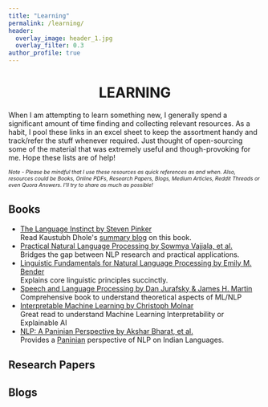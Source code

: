 ```yaml
---
title: "Learning"
permalink: /learning/
header:
  overlay_image: header_1.jpg
  overlay_filter: 0.3
author_profile: true
---
```

# <center>LEARNING</center>

When I am attempting to learn something new, I generally spend a significant amount of time finding and collecting relevant resources. As a habit, I pool these links in an excel sheet to keep the assortment handy and track/refer the stuff whenever required. Just thought of open-sourcing some of the material that was extremely useful and though-provoking for me. Hope these lists are of help!

<span style = "font-size:0.75em"> *Note - Please be mindful that I use these resources as quick references as and when. Also, resources could be Books, Online PDFs, Research Papers, Blogs, Medium Articles, Reddit Threads or even Quora Answers. I'll try to share as much as possible!*</span>

## Books

- [The Language Instinct by Steven Pinker](https://en.wikipedia.org/wiki/The_Language_Instinct)<br>
  Read Kaustubh Dhole's [summary blog](https://kaustubhdhole.wordpress.com/2020/11/10/discussing-the-language-instinct-nlp-researcher/) on this book.
- [Practical Natural Language Processing by Sowmya Vajjala, et al.](https://www.oreilly.com/library/view/practical-natural-language/9781492054047/)<br>
  Bridges the gap between NLP research and practical applications.
- [Linguistic Fundamentals for Natural Language Processing by Emily M. Bender](https://www.morganclaypool.com/doi/abs/10.2200/S00493ED1V01Y201303HLT020)<br>
  Explains core linguistic principles succinctly.
- [Speech and Language Processing by Dan Jurafsky & James H. Martin](https://web.stanford.edu/~jurafsky/slp3/)<br>
  Comprehensive book to understand theoretical aspects of ML/NLP
- [Interpretable Machine Learning by Christoph Molnar](https://christophm.github.io/interpretable-ml-book/)<br>
  Great read to understand Machine Learning Interpretability or Explainable AI
- [NLP: A Paninian Perspective by Akshar Bharat, et al.](https://cdn.iiit.ac.in/cdn/ltrc.iiit.ac.in/downloads/nlpbook/nlp-panini.pdf)<br>
  Provides a [Paninian](https://en.wikipedia.org/wiki/P%C4%81%E1%B9%87ini) perspective of NLP on Indian Languages. 


## Research Papers


## Blogs
